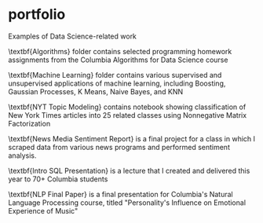 # portfolio
Examples of Data Science-related work

\textbf{Algorithms} folder contains selected programming homework assignments from the Columbia Algorithms for Data Science course

\textbf{Machine Learning} folder contains various supervised and unsupervised applications of machine learning, including Boosting, Gaussian Processes, K Means, Naive Bayes, and KNN 

\textbf{NYT Topic Modeling} contains notebook showing classification of New York Times articles into 25 related classes using Nonnegative Matrix Factorization

\textbf{News Media Sentiment Report} is a final project for a class in which I scraped data from various news programs and performed sentiment analysis.

\textbf{Intro SQL Presentation} is a lecture that I created and delivered this year to 70+ Columbia students

\textbf{NLP Final Paper} is a final presentation for Columbia's Natural Language Processing course, titled "Personality's Influence on Emotional Experience of Music"